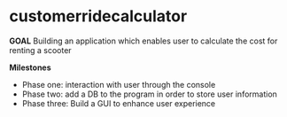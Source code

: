 # customerridecalculator

**GOAL**
  Building an application which enables user to calculate the cost for renting a scooter

**Milestones**
- Phase one: interaction with user through the console
- Phase two: add a DB to the program in order to store user information
- Phase three: Build a GUI to enhance user experience
